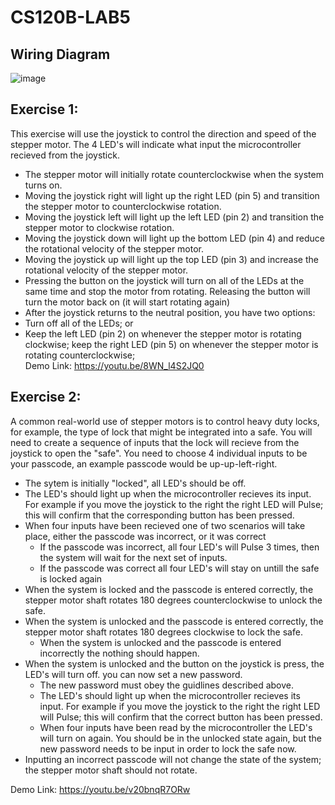 # CS120B-LAB5

## Wiring Diagram
![image](https://user-images.githubusercontent.com/74090811/206875922-52b60225-1da4-4420-b4de-74a8b6d3d5f6.png)

## Exercise 1:
This exercise will use the joystick to control the direction and speed of the stepper motor. The 4 LED's will indicate what input the microcontroller recieved from the joystick.

* The stepper motor will initially rotate counterclockwise when the system turns on.
* Moving the joystick right will light up the right LED (pin 5) and transition the stepper motor to counterclockwise rotation.
* Moving the joystick left will light up the left LED (pin 2) and transition the stepper motor to clockwise rotation.
* Moving the joystick down will light up the bottom LED (pin 4) and reduce the rotational velocity of the stepper motor.
* Moving the joystick up will light up the top LED (pin 3) and increase the rotational velocity of the stepper motor. 
* Pressing the button on the joystick will turn on all of the LEDs at the same time and stop the motor from rotating. Releasing the button will turn the motor back on (it will start rotating again)
* After the joystick returns to the neutral position, you have two options:
* Turn off all of the LEDs; or
* Keep the left LED (pin 2) on whenever the stepper motor is rotating clockwise; keep the right LED (pin 5) on whenever the stepper motor is rotating counterclockwise;  
Demo Link: https://youtu.be/8WN_l4S2JQ0

## Exercise 2:
A common real-world use of stepper motors is to control heavy duty locks, for example, the type of lock that might be integrated into a safe. You will need to create a sequence of inputs that the lock will recieve from the joystick to open the "safe". You need to choose 4 individual inputs to be your passcode, an example passcode would be up-up-left-right.

* The sytem is initially "locked", all LED's should be off.
* The LED's should light up when the microcontroller recieves its input. For example if you move the joystick to the right the right LED will Pulse; this will confirm that the corresponding button has been pressed.
* When four inputs have been recieved one of two scenarios will take place, either the passcode was incorrect, or it was correct
  * If the passcode was incorrect, all four LED's will Pulse 3 times, then the system will wait for the next set of inputs.
  * If the passcode was correct all four LED's will stay on untill the safe is locked again
* When the system is locked and the passcode is entered correctly, the stepper motor shaft rotates 180 degrees counterclockwise to unlock the safe. 
* When the system is unlocked and the passcode is entered correctly, the stepper motor shaft rotates 180 degrees clockwise to lock the safe. 
  * When the system is unlocked and the passcode is entered incorrectly the nothing should happen.
* When the system is unlocked and the button on the joystick is press, the LED's will turn off. you can now set a new password.
  * The new password must obey the guidlines described above.
  * The LED's should light up when the microcontroller recieves its input. For example if you move the joystick to the right the right LED will Pulse; this will confirm    that the correct button has been pressed.
  * When four inputs have been read by the microcontroller the LED's will turn on again. You should be in the unlocked state again, but the new password needs to be input in order to lock the safe now.
* Inputting an incorrect passcode will not change the state of the system; the stepper motor shaft should not rotate. 

Demo Link: https://youtu.be/v20bnqR7ORw
